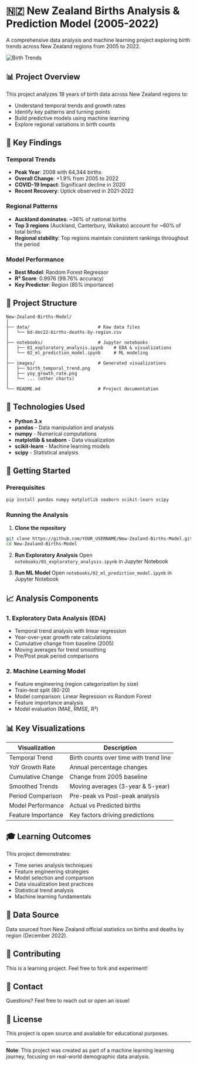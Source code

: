 # 🇳🇿 New Zealand Births Analysis & Prediction Model (2005-2022)

A comprehensive data analysis and machine learning project exploring birth trends across New Zealand regions from 2005 to 2022.

![Birth Trends](images/birth_temporal_trend.png)

## 📊 Project Overview

This project analyzes 18 years of birth data across New Zealand regions to:
- Understand temporal trends and growth rates
- Identify key patterns and turning points
- Build predictive models using machine learning
- Explore regional variations in birth counts

## 🎯 Key Findings

### Temporal Trends
- **Peak Year**: 2008 with 64,344 births
- **Overall Change**: +1.9% from 2005 to 2022
- **COVID-19 Impact**: Significant decline in 2020
- **Recent Recovery**: Uptick observed in 2021-2022

### Regional Patterns
- **Auckland dominates**: ~36% of national births
- **Top 3 regions** (Auckland, Canterbury, Waikato) account for ~60% of total births
- **Regional stability**: Top regions maintain consistent rankings throughout the period

### Model Performance
- **Best Model**: Random Forest Regressor
- **R² Score**: 0.9976 (99.76% accuracy)
- **Key Predictor**: Region (85% importance)

## 📁 Project Structure

```
New-Zealand-Births-Model/
│
├── data/                          # Raw data files
│   └── bd-dec22-births-deaths-by-region.csv
│
├── notebooks/                     # Jupyter notebooks
│   ├── 01_exploratory_analysis.ipynb    # EDA & visualizations
│   └── 02_ml_prediction_model.ipynb     # ML modeling
│
├── images/                        # Generated visualizations
│   ├── birth_temporal_trend.png
│   ├── yoy_growth_rate.png
│   └── ... (other charts)
│
└── README.md                      # Project documentation
```

## 🔧 Technologies Used

- **Python 3.x**
- **pandas** - Data manipulation and analysis
- **numpy** - Numerical computations
- **matplotlib & seaborn** - Data visualization
- **scikit-learn** - Machine learning models
- **scipy** - Statistical analysis

## 🚀 Getting Started

### Prerequisites
```bash
pip install pandas numpy matplotlib seaborn scikit-learn scipy
```

### Running the Analysis

1. **Clone the repository**
```bash
git clone https://github.com/YOUR_USERNAME/New-Zealand-Births-Model.git
cd New-Zealand-Births-Model
```

2. **Run Exploratory Analysis**
Open `notebooks/01_exploratory_analysis.ipynb` in Jupyter Notebook

3. **Run ML Model**
Open `notebooks/02_ml_prediction_model.ipynb` in Jupyter Notebook

## 📈 Analysis Components

### 1. Exploratory Data Analysis (EDA)
- Temporal trend analysis with linear regression
- Year-over-year growth rate calculations
- Cumulative change from baseline (2005)
- Moving averages for trend smoothing
- Pre/Post peak period comparisons

### 2. Machine Learning Model
- Feature engineering (region categorization by size)
- Train-test split (80-20)
- Model comparison: Linear Regression vs Random Forest
- Feature importance analysis
- Model evaluation (MAE, RMSE, R²)

## 📊 Key Visualizations

| Visualization | Description |
|---------------|-------------|
| Temporal Trend | Birth counts over time with trend line |
| YoY Growth Rate | Annual percentage changes |
| Cumulative Change | Change from 2005 baseline |
| Smoothed Trends | Moving averages (3-year & 5-year) |
| Period Comparison | Pre-peak vs Post-peak analysis |
| Model Performance | Actual vs Predicted births |
| Feature Importance | Key factors driving predictions |

## 🎓 Learning Outcomes

This project demonstrates:
- Time series analysis techniques
- Feature engineering strategies
- Model selection and comparison
- Data visualization best practices
- Statistical trend analysis
- Machine learning fundamentals

## 📝 Data Source

Data sourced from New Zealand official statistics on births and deaths by region (December 2022).

## 🤝 Contributing

This is a learning project. Feel free to fork and experiment!

## 📧 Contact

Questions? Feel free to reach out or open an issue!

## 📄 License

This project is open source and available for educational purposes.

---

**Note**: This project was created as part of a machine learning learning journey, focusing on real-world demographic data analysis.
